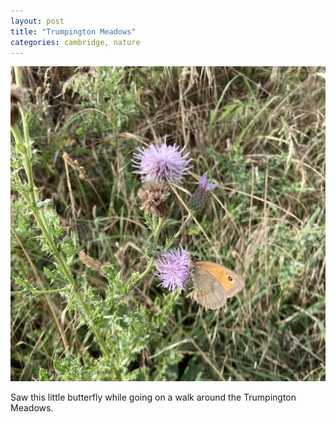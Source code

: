 ```yaml
---
layout: post
title: "Trumpington Meadows"
categories: cambridge, nature
---
```

<img src="/images/2022-08-04.jpg" alt="butterfly" class="center">

Saw this little butterfly while going on a walk around the Trumpington Meadows.